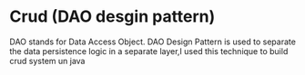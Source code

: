 # Crud (DAO desgin pattern)
  DAO stands for Data Access Object. DAO Design Pattern is used to separate the data persistence logic in a separate layer,I used this technique to build crud system un java
